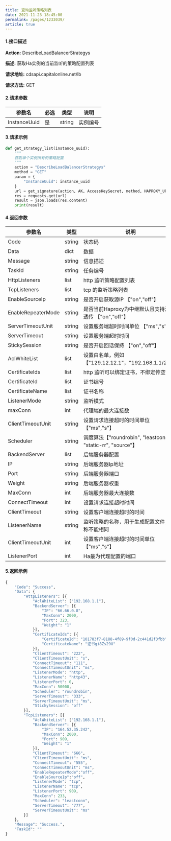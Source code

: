 ```yaml
---
title: 查询监听策略列表   
date: 2021-11-23 18:45:00
permalink: /pages/1233039/
article: true
---
```



#### 1.接口描述

**Action:** DescribeLoadBalancerStrategys

**描述:** 获取Ha实例的当前监听的策略配置列表

**请求地址:** cdsapi.capitalonline.net/lb

**请求方法:** GET

#### 2.请求参数

| 参数名       | 必选 | 类型   | 说明     |
| ------------ | ---- | ------ | -------- |
| InstanceUuid | 是   | string | 实例编号 |

#### 3.请求示例

```python
def get_strategy_list(instance_uuid):
    """
    获取单个实例所有的策略配置
    """
    action = "DescribeLoadBalancerStrategys"
    method = "GET"
    param = {
        "InstanceUuid": instance_uuid
    }
    url = get_signature(action, AK, AccessKeySecret, method, HAPROXY_URL, param)
    res = requests.get(url)
    result = json.loads(res.content)
    print(result)
```

#### 4.返回参数

| 参数名             | 类型   | 说明                                                         |
| ------------------ | ------ | ------------------------------------------------------------ |
| Code               | string | 状态码                                                       |
| Data               | dict   | 数据                                                         |
| Message            | string | 信息描述                                                     |
| TaskId             | string | 任务编号                                                     |
| HttpListeners      | list   | http 监听策略配置列表                                        |
| TcpListeners       | list   | tcp 的监听策略列表                                           |
| EnableSourceIp     | string | 是否开启获取源IP 【"on","off"】                              |
| EnableRepeaterMode | string | 是否当前Haproxy为中继默认且支持源IP透传 【"on","off"】       |
| ServerTimeoutUnit  | string | 设置服务端超时时间单位 【"ms","s"】                          |
| ServerTimeout      | string | 设置服务端超时时间                                           |
| StickySession      | string | 是否开启回话保持 【"on","off"】                              |
| AclWhiteList       | list   | 设置白名单，例如【"129.12.12.1"，"192.168.1.1/20"】          |
| CertificateIds     | list   | http 监听可以绑定证书，不绑定传空列表                        |
| CertificateId      | list   | 证书编号                                                     |
| CertificateName    | list   | 证书名称                                                     |
| ListenerMode       | string | 监听模式                                                     |
| maxConn            | int    | 代理端的最大连接数                                           |
| ClientTimeoutUnit  | string | 设置请求连接超时的时间单位【"ms","s"】                       |
| Scheduler          | string | 调度算法【"roundrobin", "leastconn", "static-rr", "source"】 |
| BackendServer      | list   | 后端服务器配置                                               |
| IP                 | string | 后端服务器Ip地址                                             |
| Port               | string | 后端服务器端口                                               |
| Weight             | string | 后端服务器权重                                               |
| MaxConn            | int    | 后端服务器最大连接数                                         |
| ConnectTimeout     | int    | 设置请求连接超时时间                                         |
| ClientTimeout      | string | 设置客户端连接超时的时间                                     |
| ListenerName       | string | 监听策略的名称，用于生成配置文件，名称不能相同               |
| ClientTimeoutUnit  | int    | 设置客户端连接超时的时间单位【"ms","s"】                     |
| ListenerPort       | int    | Ha最为代理配置的端口                                         |

#### 5.返回示例

```python
{
    "Code": "Success",
    "Data": {
        "HttpListeners": [{
            "AclWhiteList": ["192.168.1.1"],
            "BackendServer": [{
                "IP": "66.66.0.8",
                "MaxConn": 2000,
                "Port": 323,
                "Weight": "1"
            }],
            "CertificateIds": [{
                "CertificateId": "101783f7-8188-4f89-9f0d-2c441d2f3fbb",
                "CertificateName": "证书gi8Zs29U"
            }],
            "ClientTimeout": "222",
            "ClientTimeoutUnit": "s",
            "ConnectTimeout": "111",
            "ConnectTimeoutUnit": "ms",
            "ListenerMode": "http",
            "ListenerName": "http43",
            "ListenerPort": 0,
            "MaxConn": 50000,
            "Scheduler": "roundrobin",
            "ServerTimeout": "333",
            "ServerTimeoutUnit": "ms",
            "StickySession": "off"
        }],
        "TcpListeners": [{
            "AclWhiteList": ["192.168.1.1"],
            "BackendServer": [{
                "IP": "164.52.35.242",
                "MaxConn": 2000,
                "Port": 909,
                "Weight": "1"
            }],
            "ClientTimeout": "666",
            "ClientTimeoutUnit": "ms",
            "ConnectTimeout": "555",
            "ConnectTimeoutUnit": "ms",
            "EnableRepeaterMode":"off",
            "EnableSourceIp":"off",
            "ListenerMode": "tcp",
            "ListenerName": "tcp",
            "ListenerPort": 909,
            "MaxConn": 233,
            "Scheduler": "leastconn",
            "ServerTimeout": "777",
            "ServerTimeoutUnit": "ms"
        }]
    },
    "Message": "Success.",
    "TaskId": ""
}
```

